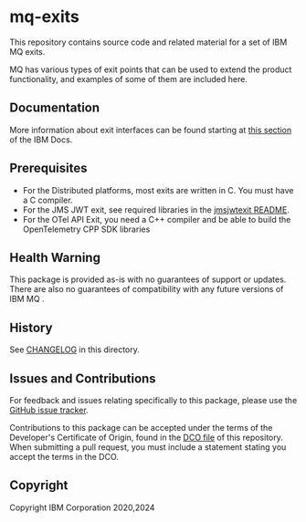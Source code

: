 # mq-exits

This repository contains source code and related material for a set
of IBM MQ exits.

MQ has various types of exit points that can be used to extend the product
functionality, and examples of some of them are included here.

## Documentation

More information about exit interfaces can be found starting at
[this section](https://www.ibm.com/docs/en/ibm-mq/latest?topic=reference-user-exits-api-exits-installable-services) of the IBM Docs.

## Prerequisites

* For the Distributed platforms, most exits are written in C. You must have a C compiler.
* For the JMS JWT exit, see required libraries in the [jmsjwtexit README](https://github.com/ibm-messaging/mq-exits/blob/master/channel/jmsjwtexit/README.md).
* For the OTel API Exit, you need a C++ compiler and be able to build the OpenTelemetry CPP SDK libraries

## Health Warning

This package is provided as-is with no guarantees of support or updates. There are
also no guarantees of compatibility with any future versions of IBM MQ .

## History

See [CHANGELOG](CHANGELOG.md) in this directory.

## Issues and Contributions

For feedback and issues relating specifically to this package, please use
the [GitHub issue tracker](https://github.com/ibm-messaging/mq-exits/issues).

Contributions to this package can be accepted under the terms of the Developer's Certificate
of Origin, found in the [DCO file](DCO1.1.txt) of this repository. When
submitting a pull request, you must include a statement stating you accept the terms
in the DCO.

## Copyright

Copyright IBM Corporation 2020,2024
